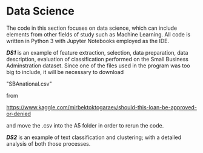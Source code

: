 # Data Science

The code in this section focuses on data science, which can include elements from other fields of study such as Machine Learning. All code is written in Python 3 with Jupyter Notebooks employed as the IDE.

***DS1*** is an example of feature extraction, selection, data preparation, data description, evaluation of classification performed on the Small Business Adminstration dataset. Since one of the files used in the program was too big to include, it will be necessary to download 

"SBAnational.csv" 

from 

https://www.kaggle.com/mirbektoktogaraev/should-this-loan-be-approved-or-denied 

and move the .csv into the A5 folder in order to rerun the code.

***DS2*** is an example of text classification and clustering; with a detailed analysis of both those processes.
